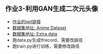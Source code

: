## 作业3-利用GAN生成二次元头像
* [作业的ppt链接](https://docs.google.com/presentation/d/1UdLXHcu-pvvYkNvZIWT7tFbuGO2HzHuAZhcA0Xdrtd8/edit#slide=id.g395c9f0b29_15_0)
* [数据集地址: Anime Dataset](https://drive.google.com/drive/folders/1mCsY5LEsgCnc0Txv0rpAUhKVPWVkbw5I?usp=sharing)
* [数据集地址: Extra data](https://drive.google.com/file/d/1tpW7ZVNosXsIAWu8-f5EpwtF3ls3pb79/view)
* 跑data.py生成tfrecord，需要改路径
* 跑train.py进行训练，需要修改路径